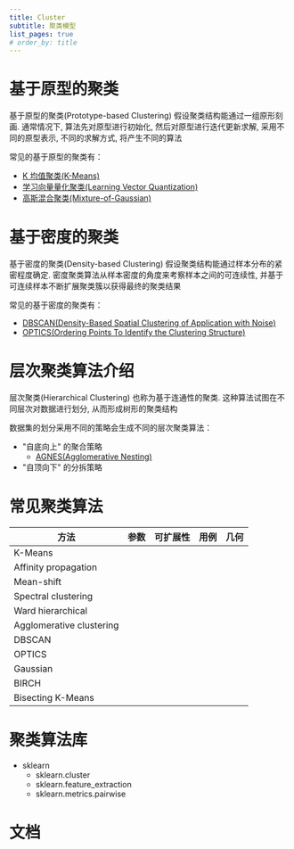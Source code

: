 ```yaml
---
title: Cluster
subtitle: 聚类模型
list_pages: true
# order_by: title
---
```


# 基于原型的聚类

基于原型的聚类(Prototype-based Clustering) 假设聚类结构能通过一组原形刻画. 
通常情况下, 算法先对原型进行初始化, 然后对原型进行迭代更新求解, 
采用不同的原型表示, 不同的求解方式, 将产生不同的算法

常见的基于原型的聚类有：

* [K 均值聚类(K-Means)]()
* [学习向量量化聚类(Learning Vector Quantization)]()
* [高斯混合聚类(Mixture-of-Gaussian)]()

# 基于密度的聚类

基于密度的聚类(Density-based Clustering) 假设聚类结构能通过样本分布的紧密程度确定. 
密度聚类算法从样本密度的角度来考察样本之间的可连续性, 并基于可连续样本不断扩展聚类簇以获得最终的聚类结果

常见的基于密度的聚类有：

* [DBSCAN(Density-Based Spatial Clustering of Application with Noise)](https://en.wikipedia.org/wiki/DBSCAN)
* [OPTICS(Ordering Points To Identify the Clustering Structure)](https://en.wikipedia.org/wiki/OPTICS_algorithm)

# 层次聚类算法介绍

层次聚类(Hierarchical Clustering) 也称为基于连通性的聚类. 
这种算法试图在不同层次对数据进行划分, 从而形成树形的聚类结构

数据集的划分采用不同的策略会生成不同的层次聚类算法：

* "自底向上" 的聚合策略
    - [AGNES(Agglomerative Nesting)]()
* "自顶向下" 的分拆策略

# 常见聚类算法

| 方法 | 参数 | 可扩展性 | 用例 | 几何 |
|---------------------|----|----|----|----|
| K-Means                  | | | | |
| Affinity propagation      | | | | |
| Mean-shift               | | | | |
| Spectral clustering      | | | | |
| Ward hierarchical        | | | | |
| Agglomerative clustering | | | | |
| DBSCAN                   | | | | |
| OPTICS                   | | | | |
| Gaussian                 | | | | |
| BIRCH                    | | | | |
| Bisecting K-Means        | | | | |


# 聚类算法库

* sklearn
    - sklearn.cluster
    - sklearn.feature_extraction
    - sklearn.metrics.pairwise




# 文档

